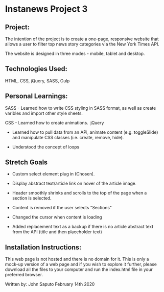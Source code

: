 # Instanews Project 3

## Project:

The intention of the project is to create a one-page, responsive website that allows a user to filter top news story categories via the New York Times API.

The website is designed in three modes - mobile, tablet and desktop.

## Technologies Used:

HTML, CSS, jQuery, SASS, Gulp

## Personal Learnings:

SASS - Learned how to write CSS styling in SASS format, as well as create varibles and import other style sheets.

CSS - Learned how to create animations.
​
jQuery

- Learned how to pull data from an API, animate content (e.g. toggleSlide) and manipulate CSS classes (i.e. create, remove, hide).

- Understood the concept of loops

## Stretch Goals

- Custom select element plug in (Chosen).

- Display abstract text/article link on hover of the article image.

- Header smoothly shrinks and scrolls to the top of the page when a section is selected.

- Content is removed if the user selects "Sections"

- Changed the cursor when content is loading

- Added replacement text as a backup if there is no article abstract text from the API (title and then placeholder text)

## Installation Instructions:

This web page is not hosted and there is no domain for it. This is only a mock-up version of a web page and if you wish to explore it further, please download all the files to your computer and run the index.html file in your preferred browser.

Written by:
John Saputo
February 14th 2020

